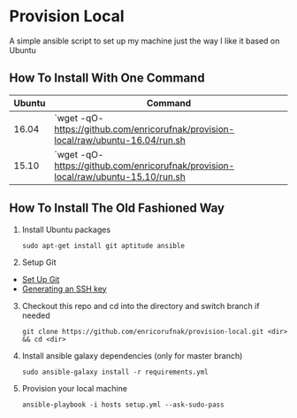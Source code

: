Provision Local
============

A simple ansible script to set up my machine just the way I like it based on Ubuntu

How To Install With One Command
-------------------------------

| Ubuntu | Command |
| --- | --- |
| 16.04 | `wget -qO- https://github.com/enricorufnak/provision-local/raw/ubuntu-16.04/run.sh | bash` |
| 15.10 | `wget -qO- https://github.com/enricorufnak/provision-local/raw/ubuntu-15.10/run.sh | bash` |


How To Install The Old Fashioned Way
------------------------------------

1. Install Ubuntu packages

    `sudo apt-get install git aptitude ansible`
2. Setup Git
  * [Set Up Git](https://help.github.com/articles/set-up-git)
  * [Generating an SSH key](https://help.github.com/articles/generating-ssh-keys)
3. Checkout this repo and cd into the directory and switch branch if needed

    `git clone https://github.com/enricorufnak/provision-local.git <dir>
    && cd <dir>`

4. Install ansible galaxy dependencies (only for master branch)

    `sudo ansible-galaxy install -r requirements.yml`

5. Provision your local machine

    `ansible-playbook -i hosts setup.yml --ask-sudo-pass`
